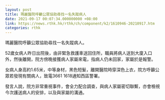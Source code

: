 ```yaml
---
layout: post
title: 瑪麗醫院呼籲公眾協助尋找一名失蹤病人
date: 2021-09-17 00:07:34.000000000 +08:00
link: https://news.rthk.hk/rthk/ch/component/k2/1610946-20210917.htm
categories: rthk
---
```


瑪麗醫院呼籲公眾協助尋找一名失蹤病人。

52歲女病人昨日出院後，由非緊急救護車送回住所，職員將病人送到大廈入口外，然後離開，院方傍晚接獲病人家屬來電，指病人仍未回家，家屬於是報警。 

女病人身高約1.65米，中等身材，黑色短髮，離開醫院時穿深色上衣，院方呼籲公眾若發現有關病人，致電3661 1618通知西區警署。

發言人說，院方非常重視事件，會全力配合調查，與病人家屬密切聯繫，亦會檢視今次護送病人的安排，以及與家屬的溝通。
